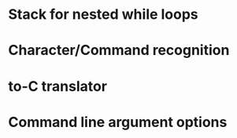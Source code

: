 # Stack for nested while loops
# Character/Command recognition 
# to-C translator
# Command line argument options
